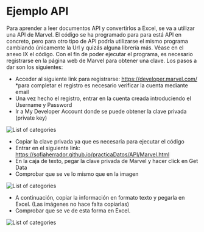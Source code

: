 # Ejemplo API

Para aprender a leer documentos API y convertirlos a Excel, se va a utilizar una API de Marvel. El código se ha programado para para está API en concreto, pero para otro tipo de API podría utilizarse el mismo programa cambiando únicamente la Url y quizás alguna librería más. Véase en el anexo IX el código.
Con el fin de poder ejecutar el programa, es necesario registrarse en la página web de Marvel para obtener una clave. Los pasos a dar son los siguientes:
- Acceder al siguiente link para registrarse:
<https://developer.marvel.com/>
  *para completar el registro es necesario verificar la cuenta mediante email
- Una vez hecho el registro, entrar en la cuenta creada introduciendo el Username y Password
- Ir a My Developer Account donde se puede obtener la clave privada (private key)

![List of categories](https://sofiaherrador.github.io/practicaDatos/fotos/fotos/Capture%2012.PNG)
- Copiar la clave privada ya que es necesaria para ejecutar el código
- Entrar en el siguiente link:
<https://sofiaherrador.github.io/practicaDatos/API/Marvel.html>
- En la caja de texto, pegar la clave privada de Marvel y hacer click en Get Data
- Comprobar que se ve lo mismo que en la imagen

![List of categories](https://sofiaherrador.github.io/practicaDatos/fotos/fotos/Capture%2013.PNG)
- A continuación, copiar la información en formato texto y pegarla en Excel. (Las imágenes no hace falta copiarlas)
- Comprobar que se ve de esta forma en Excel.

![List of categories](https://sofiaherrador.github.io/practicaDatos/fotos/fotos/Capture%2014.PNG)
